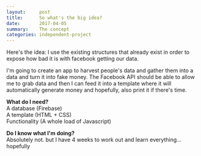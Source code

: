 ```yaml
---
layout:     post
title:      So what's the big idea?
date:       2017-04-05
summary:    The concept
categories: independent-project
---
```

Here's the idea:
I use the existing structures that already exist in order to expose how bad it is with facebook getting our data.

I'm going to create an app to harvest people's data and gather them into a data and turn it into fake money. The Facebook API should be able to allow me to grab data and then I can feed it into a template where it will automatically generate money and hopefully, also print it if there's time.

**What do I need?**  
A database (Firebase)  
A template  (HTML + CSS)  
Functionality (A whole load of Javascript)

**Do I know what I'm doing?**  
Absolutely not. but I have 4 weeks to work out and learn everything... hopefully
